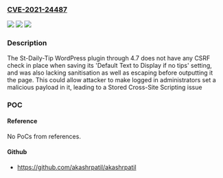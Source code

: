 ### [CVE-2021-24487](https://cve.mitre.org/cgi-bin/cvename.cgi?name=CVE-2021-24487)
![](https://img.shields.io/static/v1?label=Product&message=St-Daily-Tip&color=blue)
![](https://img.shields.io/static/v1?label=Version&message=4.7%3C%3D%204.7%20&color=brighgreen)
![](https://img.shields.io/static/v1?label=Vulnerability&message=CWE-352%20Cross-Site%20Request%20Forgery%20(CSRF)&color=brighgreen)

### Description

The St-Daily-Tip WordPress plugin through 4.7 does not have any CSRF check in place when saving its 'Default Text to Display if no tips' setting, and was also lacking sanitisation as well as escaping before outputting it the page. This could allow attacker to make logged in administrators set a malicious payload in it, leading to a Stored Cross-Site Scripting issue

### POC

#### Reference
No PoCs from references.

#### Github
- https://github.com/akashrpatil/akashrpatil

